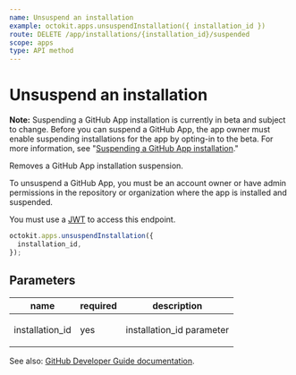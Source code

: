```yaml
---
name: Unsuspend an installation
example: octokit.apps.unsuspendInstallation({ installation_id })
route: DELETE /app/installations/{installation_id}/suspended
scope: apps
type: API method
---
```


# Unsuspend an installation

**Note:** Suspending a GitHub App installation is currently in beta and subject to change. Before you can suspend a GitHub App, the app owner must enable suspending installations for the app by opting-in to the beta. For more information, see "[Suspending a GitHub App installation](https://developer.github.com/apps/managing-github-apps/suspending-a-github-app-installation/)."

Removes a GitHub App installation suspension.

To unsuspend a GitHub App, you must be an account owner or have admin permissions in the repository or organization where the app is installed and suspended.

You must use a [JWT](https://developer.github.com/apps/building-github-apps/authenticating-with-github-apps/#authenticating-as-a-github-app) to access this endpoint.

```js
octokit.apps.unsuspendInstallation({
  installation_id,
});
```

## Parameters

<table>
  <thead>
    <tr>
      <th>name</th>
      <th>required</th>
      <th>description</th>
    </tr>
  </thead>
  <tbody>
    <tr><td>installation_id</td><td>yes</td><td>

installation_id parameter

</td></tr>
  </tbody>
</table>

See also: [GitHub Developer Guide documentation](https://developer.github.com/v3/apps/#unsuspend-an-installation).
